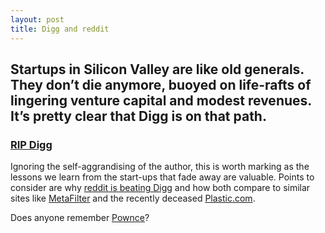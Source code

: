 ```yaml
---
layout: post
title: Digg and reddit
---
```


## Startups in Silicon Valley are like old generals. They don’t die anymore, buoyed on life-rafts of lingering venture capital and modest revenues. It’s pretty clear that Digg is on that path.

### [RIP Digg](http://techcrunch.com/2011/03/19/rip-digg/)

Ignoring the self-aggrandising of the author, this is worth marking as the lessons we learn from the start-ups that fade away are valuable. Points to consider are why [reddit is beating Digg](http://www.google.co.uk/trends/explore#q=reddit%2C%20digg) and how both compare to similar sites like [MetaFilter](http://www.metafilter.com/) and the recently deceased [Plastic.com](http://en.wikipedia.org/wiki/Plastic.com).

Does anyone remember [Pownce](http://en.wikipedia.org/wiki/Pownce)?
